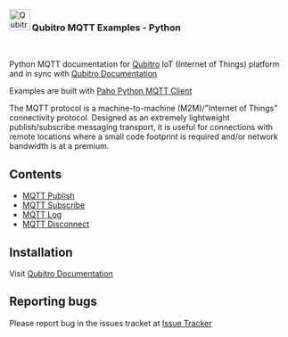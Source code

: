 <img align="left" width="37.5" height="37.5" src="https://cdn.jsdelivr.net/npm/programming-languages-logos/src/python/python.png" alt="Qubitro MQTT Examples - Python">

### Qubitro MQTT Examples - Python
&nbsp;
&nbsp;

Python MQTT documentation for [Qubitro](www.qubitro.com) IoT (Internet of Things) platform and in sync with [Qubitro Documentation](docs.qubitro.com)

Examples are built with [Paho Python MQTT Client](https://github.com/eclipse/paho.mqtt.python)

The MQTT protocol is a machine-to-machine (M2M)/"Internet of Things" connectivity protocol. Designed as an extremely lightweight publish/subscribe messaging transport, it is useful for connections with remote locations where a small code footprint is required and/or network bandwidth is at a premium.

Contents
--------

* [MQTT Publish](./qubitro_mqtt_publish.py)
* [MQTT Subscribe](./qubitro_mqtt_subscribe.py)
* [MQTT Log](./qubitro_mqtt_log.py)
* [MQTT Disconnect](./qubitro_mqtt_disconnect.py)

Installation
------------

Visit [Qubitro Documentation](https://docs.qubitro.com/client-guides/setup-device/python)

Reporting bugs
------------

Please report bug in the issues tracket at [Issue Tracker](https://github.com/qubitro/qubitro-docs/issues)